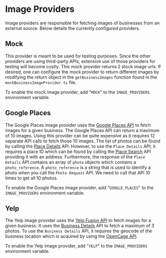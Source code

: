 # Image Providers

Image providers are responsible for fetching images of businesses from an external source. Below details the currently configured providers.

## Mock

This provider is meant to be used for testing purposes. Since the other providers are using third-party APIs, extensive use of those providers for testing will become costly. This mock provider returns 2 stock image urls. If desired, one can configure the mock provider to return different images by modifying the return object in the `getBusinessImages` function found in the `mockBusinessImageProvider.ts` file.

To enable the mock image provider, add "`MOCK`" to the `IMAGE_PROVIDERS` environment variable.

## Google Places

The Google Places image provider uses the [Google Places API](https://developers.google.com/maps/documentation/places/web-service/overview) to fetch images for a given business. The Google Places API can return a maximum of 10 images. Using this provider can be quite expensive as it requires 12 separate API calls to fetch those 10 images. The list of photos can be found by calling the [Place Details](https://developers.google.com/maps/documentation/places/web-service/details) API. However, to use the `Place Details` API, it requires a place ID which can be found by calling the [Place Search](https://developers.google.com/maps/documentation/places/web-service/search) API providing it with an address. Furthermore, the response of the `Place Details` API contains an array of `photo` objects which contains a `photo_reference`. A `photo_reference` is a string that is used to identify a photo when you call the `Photo Request` API. We need to call that API 10 times to get all 10 photos.

To enable the Google Places image provider, add "`GOOGLE_PLACES`" to the `IMAGE_PROVIDERS` environment variable.

## Yelp

The Yelp image provider uses the [Yelp Fusion API](https://www.yelp.com/fusion) to fetch images for a given business. It uses the [Business Details](https://www.yelp.com/developers/documentation/v3/business) API to fetch a maximum of 3 photos. To use the `Business Details` API, it requires the geocode of the business location which is acquired by using the [OpenCage API](https://opencagedata.com/api).

To enable the Yelp image provider, add "`YELP`" to the `IMAGE_PROVIDERS` environment variable.
